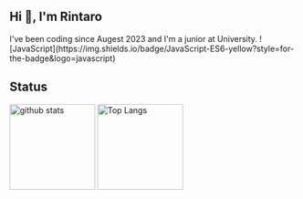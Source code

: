 <h2 align="left">Hi 👋, I'm Rintaro</h2>
<p align="left">
  I've been coding since Augest 2023 and I'm a junior at University. ![JavaScript](https://img.shields.io/badge/JavaScript-ES6-yellow?style=for-the-badge&logo=javascript)

</p>
<h2 align="left">Status</h2>
<p align="left"> 
  <img alt="github stats" height="150px" src="https://github-readme-stats.vercel.app/api?username=rintarotajima&theme=solarized-light&show_icons=ture" />
  <img alt="Top Langs" height="150px" src="https://github-readme-stats.vercel.app/api/top-langs/?username=rintarotajima&layout=compact&show_icons=true&theme=solarized-light" />
</p>




<!--
**rintarotajima/rintarotajima** is a ✨ _special_ ✨ repository because its `README.md` (this file) appears on your GitHub profile.

Here are some ideas to get you started:

- 🔭 I’m currently working on ...
- 🌱 I’m currently learning ...
- 👯 I’m looking to collaborate on ...
- 🤔 I’m looking for help with ...
- 💬 Ask me about ...
- 📫 How to reach me: ...
- 😄 Pronouns: ...
- ⚡ Fun fact: ...
-->
